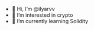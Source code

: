 - 👋 Hi, I’m @ilyarvv
- 👀 I’m interested in crypto
- 🌱 I’m currently learning Solidity



<!---
ilyarvv/ilyarvv is a ✨ special ✨ repository because its `README.md` (this file) appears on your GitHub profile.
You can click the Preview link to take a look at your changes.
--->
